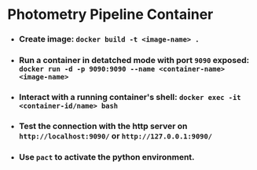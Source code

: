 # Photometry Pipeline Container


- ### Create image: `docker build -t <image-name> .`

- ### Run a container in detatched mode with port `9090` exposed: `docker run -d -p 9090:9090 --name <container-name> <image-name>`

- ### Interact with a running container's shell: `docker exec -it <container-id/name> bash`

- ### Test the connection with the http server on `http://localhost:9090/` or `http://127.0.0.1:9090/`

- ### Use `pact` to activate the python environment. 
  
